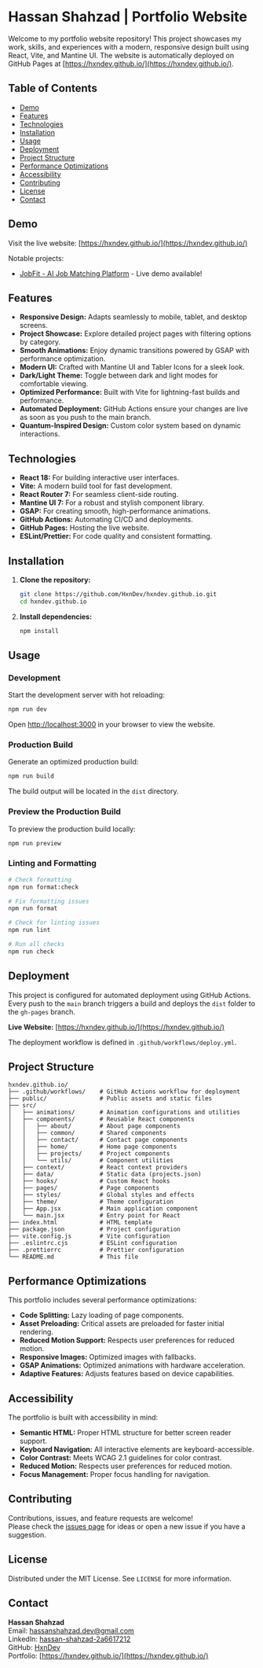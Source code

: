 # Hassan Shahzad | Portfolio Website

Welcome to my portfolio website repository! This project showcases my work, skills, and experiences with a modern, responsive design built using React, Vite, and Mantine UI. The website is automatically deployed on GitHub Pages at [https://hxndev.github.io/](https://hxndev.github.io/).

## Table of Contents

- [Demo](#demo)
- [Features](#features)
- [Technologies](#technologies)
- [Installation](#installation)
- [Usage](#usage)
- [Deployment](#deployment)
- [Project Structure](#project-structure)
- [Performance Optimizations](#performance-optimizations)
- [Accessibility](#accessibility)
- [Contributing](#contributing)
- [License](#license)
- [Contact](#contact)

## Demo

Visit the live website: [https://hxndev.github.io/](https://hxndev.github.io/)

Notable projects:
- [JobFit - AI Job Matching Platform](https://hxndev.github.io/JobFit/) - Live demo available!

## Features

- **Responsive Design:** Adapts seamlessly to mobile, tablet, and desktop screens.
- **Project Showcase:** Explore detailed project pages with filtering options by category.
- **Smooth Animations:** Enjoy dynamic transitions powered by GSAP with performance optimization.
- **Modern UI:** Crafted with Mantine UI and Tabler Icons for a sleek look.
- **Dark/Light Theme:** Toggle between dark and light modes for comfortable viewing.
- **Optimized Performance:** Built with Vite for lightning-fast builds and performance.
- **Automated Deployment:** GitHub Actions ensure your changes are live as soon as you push to the main branch.
- **Quantum-Inspired Design:** Custom color system based on dynamic interactions.

## Technologies

- **React 18:** For building interactive user interfaces.
- **Vite:** A modern build tool for fast development.
- **React Router 7:** For seamless client-side routing.
- **Mantine UI 7:** For a robust and stylish component library.
- **GSAP:** For creating smooth, high-performance animations.
- **GitHub Actions:** Automating CI/CD and deployments.
- **GitHub Pages:** Hosting the live website.
- **ESLint/Prettier:** For code quality and consistent formatting.

## Installation

1. **Clone the repository:**

   ```bash
   git clone https://github.com/HxnDev/hxndev.github.io.git
   cd hxndev.github.io
   ```

2. **Install dependencies:**

   ```bash
   npm install
   ```

## Usage

### Development

Start the development server with hot reloading:

```bash
npm run dev
```

Open [http://localhost:3000](http://localhost:3000) in your browser to view the website.

### Production Build

Generate an optimized production build:

```bash
npm run build
```

The build output will be located in the `dist` directory.

### Preview the Production Build

To preview the production build locally:

```bash
npm run preview
```

### Linting and Formatting

```bash
# Check formatting
npm run format:check

# Fix formatting issues
npm run format

# Check for linting issues
npm run lint

# Run all checks
npm run check
```

## Deployment

This project is configured for automated deployment using GitHub Actions. Every push to the `main` branch triggers a build and deploys the `dist` folder to the `gh-pages` branch.

**Live Website:** [https://hxndev.github.io/](https://hxndev.github.io/)

The deployment workflow is defined in `.github/workflows/deploy.yml`.

## Project Structure

```
hxndev.github.io/
├── .github/workflows/    # GitHub Actions workflow for deployment
├── public/               # Public assets and static files
├── src/
│   ├── animations/       # Animation configurations and utilities
│   ├── components/       # Reusable React components
│   │   ├── about/        # About page components
│   │   ├── common/       # Shared components
│   │   ├── contact/      # Contact page components
│   │   ├── home/         # Home page components
│   │   ├── projects/     # Project components
│   │   └── utils/        # Component utilities
│   ├── context/          # React context providers
│   ├── data/             # Static data (projects.json)
│   ├── hooks/            # Custom React hooks
│   ├── pages/            # Page components
│   ├── styles/           # Global styles and effects
│   ├── theme/            # Theme configuration
│   ├── App.jsx           # Main application component
│   └── main.jsx          # Entry point for React
├── index.html            # HTML template
├── package.json          # Project configuration
├── vite.config.js        # Vite configuration
├── .eslintrc.cjs         # ESLint configuration
├── .prettierrc           # Prettier configuration
└── README.md             # This file
```

## Performance Optimizations

This portfolio includes several performance optimizations:

- **Code Splitting:** Lazy loading of page components.
- **Asset Preloading:** Critical assets are preloaded for faster initial rendering.
- **Reduced Motion Support:** Respects user preferences for reduced motion.
- **Responsive Images:** Optimized images with fallbacks.
- **GSAP Animations:** Optimized animations with hardware acceleration.
- **Adaptive Features:** Adjusts features based on device capabilities.

## Accessibility

The portfolio is built with accessibility in mind:

- **Semantic HTML:** Proper HTML structure for better screen reader support.
- **Keyboard Navigation:** All interactive elements are keyboard-accessible.
- **Color Contrast:** Meets WCAG 2.1 guidelines for color contrast.
- **Reduced Motion:** Respects user preferences for reduced motion.
- **Focus Management:** Proper focus handling for navigation.

## Contributing

Contributions, issues, and feature requests are welcome!  
Please check the [issues page](https://github.com/HxnDev/hxndev.github.io/issues) for ideas or open a new issue if you have a suggestion.

## License

Distributed under the MIT License. See `LICENSE` for more information.

## Contact

**Hassan Shahzad**  
Email: [hassanshahzad.dev@gmail.com](mailto:hassanshahzad.dev@gmail.com)  
LinkedIn: [hassan-shahzad-2a6617212](https://www.linkedin.com/in/hassan-shahzad-2a6617212/)  
GitHub: [HxnDev](https://github.com/HxnDev)  
Portfolio: [https://hxndev.github.io/](https://hxndev.github.io/)
